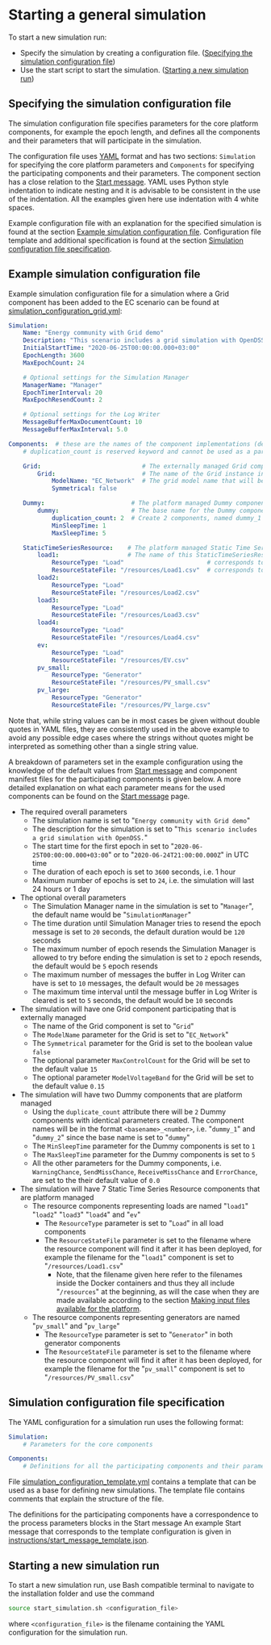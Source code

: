 # Starting a general simulation

To start a new simulation run:

- Specify the simulation by creating a configuration file. ([Specifying the simulation configuration file](core_start-simulation.md#specifying-the-simulation-configuration-file))
- Use the start script to start the simulation. ([Starting a new simulation run](core_start-simulation.md#starting-a-new-simulation-run))

## Specifying the simulation configuration file

The simulation configuration file specifies parameters for the core platform components, for example the epoch length, and defines all the components and their parameters that will participate in the simulation.

The configuration file uses [YAML](https://en.wikipedia.org/wiki/YAML) format and has two sections: `Simulation` for specifying the core platform parameters and `Components` for specifying the participating components and their parameters. The component section has a close relation to the [Start message](core_msg-start.md). YAML uses Python style indentation to indicate nesting and it is advisable to be consistent in the use of the indentation. All the examples given here use indentation with 4 white spaces.

Example configuration file with an explanation for the specified simulation is found at the section [Example simulation configuration file](core_start-simulation.md#example-simulation-configuration-file). Configuration file template and additional specification is found at the section [Simulation configuration file specification](core_start-simulation.md#simulation-configuration-file-specification).

## Example simulation configuration file

Example simulation configuration file for a simulation where a Grid component has been added to the EC scenario can be found at [simulation_configuration_grid.yml](https://github.com/simcesplatform/Platform-Manager/blob/master/simulation_configuration_grid.yml):

```yaml
Simulation:
    Name: "Energy community with Grid demo"
    Description: "This scenario includes a grid simulation with OpenDSS."
    InitialStartTime: "2020-06-25T00:00:00.000+03:00"
    EpochLength: 3600
    MaxEpochCount: 24

    # Optional settings for the Simulation Manager
    ManagerName: "Manager"
    EpochTimerInterval: 20
    MaxEpochResendCount: 2

    # Optional settings for the Log Writer
    MessageBufferMaxDocumentCount: 10
    MessageBufferMaxInterval: 5.0

Components:  # these are the names of the component implementations (defined in the supported components JSON file)
    # duplication_count is reserved keyword and cannot be used as a parameter for a component instance

    Grid:                            # The externally managed Grid component type
        Grid:                        # The name of the Grid instance in the simulation run
            ModelName: "EC_Network"  # The grid model name that will be sent as a part of the Start message
            Symmetrical: false

    Dummy:                        # The platform managed Dummy component to slow down the simulation
        dummy:                    # The base name for the Dummy components
            duplication_count: 2  # Create 2 components, named dummy_1 and dummy_2, with otherwise identical parameters
            MinSleepTime: 1
            MaxSleepTime: 5

    StaticTimeSeriesResource:    # The platform managed Static Time Series Resource component
        load1:                   # The name of this StaticTimeSeriesResource instance in the simulation run
            ResourceType: "Load"                       # corresponds to RESOURCE_TYPE environment variable
            ResourceStateFile: "/resources/Load1.csv"  # corresponds to RESOURCE_STATE_FILE environment variable
        load2:
            ResourceType: "Load"
            ResourceStateFile: "/resources/Load2.csv"
        load3:
            ResourceType: "Load"
            ResourceStateFile: "/resources/Load3.csv"
        load4:
            ResourceType: "Load"
            ResourceStateFile: "/resources/Load4.csv"
        ev:
            ResourceType: "Load"
            ResourceStateFile: "/resources/EV.csv"
        pv_small:
            ResourceType: "Generator"
            ResourceStateFile: "/resources/PV_small.csv"
        pv_large:
            ResourceType: "Generator"
            ResourceStateFile: "/resources/PV_large.csv"
```

Note that, while string values can be in most cases be given without double quotes in YAML files, they are consistently used in the above example to avoid any possible edge cases where the strings without quotes might be interpreted as something other than a single string value.

A breakdown of parameters set in the example configuration using the knowledge of the default values from [Start message](core_msg-start.md) and component manifest files for the participating components is given below. A more detailed explanation on what each parameter means for the used components can be found on the [Start message](core_msg-start.md) page.

- The required overall parameters
    - The simulation name is set to "`Energy community with Grid demo`"
    - The description for the simulation is set to "`This scenario includes a grid simulation with OpenDSS.`"
    - The start time for the first epoch in set to "`2020-06-25T00:00:00.000+03:00`" or to "`2020-06-24T21:00:00.000Z`" in UTC time
    - The duration of each epoch is set to `3600` seconds, i.e. 1 hour
    - Maximum number of epochs is set to `24`, i.e. the simulation will last 24 hours or 1 day
- The optional overall parameters
    - The Simulation Manager name in the simulation is set to "`Manager`", the default name would be "`SimulationManager`"
    - The time duration until Simulation Manager tries to resend the epoch message is set to `20` seconds, the default duration would be `120` seconds
    - The maximum number of epoch resends the Simulation Manager is allowed to try before ending the simulation is set to `2` epoch resends, the default would be `5` epoch resends
    - The maximum number of messages the buffer in Log Writer can have is set to `10` messages, the default would be `20` messages
    - The maximum time interval until the message buffer in Log Writer is cleared is set to `5` seconds, the default would be `10` seconds
- The simulation will have one Grid component participating that is externally managed
    - The name of the Grid component is set to "`Grid`"
    - The `ModelName` parameter for the Grid is set to "`EC_Network`"
    - The `Symmetrical` parameter for the Grid is set to the boolean value `false`
    - The optional parameter `MaxControlCount` for the Grid will be set to the default value `15`
    - The optional parameter `ModelVoltageBand` for the Grid will be set to the default value `0.15`
- The simulation will have two Dummy components that are platform managed
    - Using the `duplicate_count` attribute there will be `2` Dummy components with identical parameters created. The component names will be in the format `<basename>_<number>`, i.e. "`dummy_1`" and "`dummy_2`" since the base name is set to "`dummy`"
    - The `MinSleepTime` parameter for the Dummy components is set to `1`
    - The `MaxSleepTime` parameter for the Dummy components is set to `5`
    - All the other parameters for the Dummy components, i.e. `WarningChance`, `SendMissChance`, `ReceiveMissChance` and `ErrorChance`, are set to the their default value of `0.0`
- The simulation will have 7 Static Time Series Resource components that are platform managed
    - The resource components representing loads are named "`load1`" "`load2`" "`load3`" "`load4`" and "`ev`"
        - The `ResourceType` parameter is set to "`Load`" in all load components
        - The `ResourceStateFile` parameter is set to the filename where the resource component will find it after it has been deployed, for example the filename for the "`load1`" component is set to "`/resources/Load1.csv`"
            - Note, that the filename given here refer to the filenames inside the Docker containers and thus they all include "`/resources`" at the beginning, as will the case when they are made available according to the section [Making input files available for the platform](core_run-preparations.md#making-input-files-available-for-the-platform).
    - The resource components representing generators are named "`pv_small`" and "`pv_large`"
        - The `ResourceType` parameter is set to "`Generator`" in both generator components
        - The `ResourceStateFile` parameter is set to the filename where the resource component will find it after it has been deployed, for example the filename for the "`pv_small`" component is set to "`/resources/PV_small.csv`"

## Simulation configuration file specification

The YAML configuration for a simulation run uses the following format:

```yaml
Simulation:
    # Parameters for the core components

Components:
    # Definitions for all the participating components and their parameters
```

File [simulation_configuration_template.yml](https://github.com/simcesplatform/Platform-Manager/blob/master/simulation_configuration_template.yml) contains a template that can be used as a base for defining new simulations. The template file contains comments that explain the structure of the file.

The definitions for the participating components have a correspondence to the process parameters blocks in the Start message An example Start message that corresponds to the template configuration is given in [instructions/start_message_template.json](https://github.com/simcesplatform/Platform-Manager/blob/master/instructions/start_message_template.json).

## Starting a new simulation run

To start a new simulation run, use Bash compatible terminal to navigate to the installation folder and use the command

```bash
source start_simulation.sh <configuration_file>
```

where `<configuration_file>` is the filename containing the YAML configuration for the simulation run.
